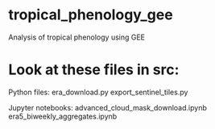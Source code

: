 # tropical_phenology_gee
Analysis of tropical phenology using GEE

# Look at these files in src:
Python files:
era_download.py
export_sentinel_tiles.py

Jupyter notebooks:
advanced_cloud_mask_download.ipynb
era5_biweekly_aggregates.ipynb
